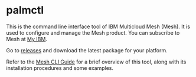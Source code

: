 # palmctl

This is the command line interface tool of IBM Multicloud Mesh (Mesh). It is used to configure and manage the Mesh product. You can subscribe to Mesh at [My IBM](https://myibm.ibm.com/).

Go to [releases](https://github.com/IBM/palmctl/releases) and download the latest package for your platform.

Refer to the [Mesh CLI Guide](https://www.ibm.com/docs/en/multicloud-mesh-current?topic=cli-guide) for a brief overview of this tool, along with its installation procedures and some examples.
